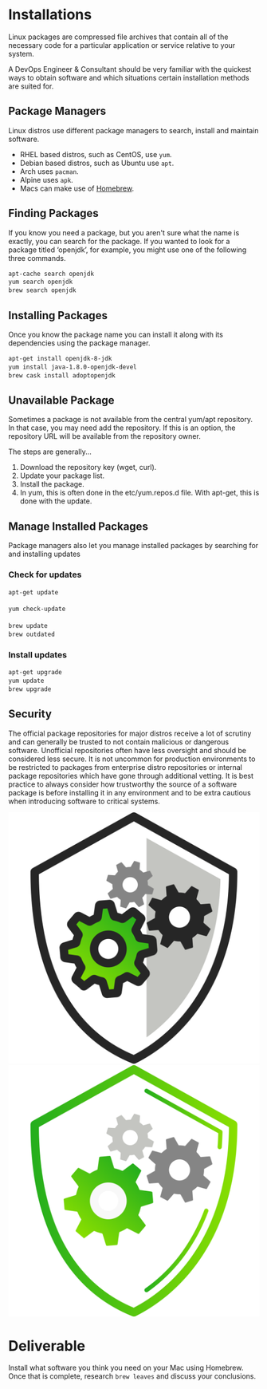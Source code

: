 # Installations

Linux packages are compressed file archives that contain all of the necessary code for a particular application or service relative to your system.

A DevOps Engineer & Consultant should be very familiar with the quickest ways to obtain software and which situations certain installation methods are suited for.

## Package Managers

 Linux distros use different package managers to search, install and maintain software.

- RHEL based distros, such as CentOS, use `yum`.
- Debian based distros, such as Ubuntu use `apt`.
- Arch uses `pacman`.
- Alpine uses `apk`.
- Macs can make use of [Homebrew](https://brew.sh/).

## Finding Packages

If you know you need a package, but you aren't sure what the name is exactly, you can search for  the package. If you wanted to look for a package titled ‘openjdk’, for example, you might use one of the following three commands.

```bash
apt-cache search openjdk
yum search openjdk
brew search openjdk
```

## Installing Packages

Once you know the package name you can install it along with its dependencies using the package manager.

```bash
apt-get install openjdk-8-jdk
yum install java-1.8.0-openjdk-devel
brew cask install adoptopenjdk
```

## Unavailable Package

Sometimes a package is not available from the central yum/apt repository. In that case, you may need add the repository. If this is an option, the repository URL will be available from the repository owner.

The steps are generally...

 1. Download the repository key (wget, curl).
 2. Update your package list.
 3. Install the package.
 4. In yum, this is often done in the etc/yum.repos.d file. With apt-get, this is done with the update.

## Manage Installed Packages

Package managers also let you manage installed packages by searching for and installing updates

### Check for updates

```bash
apt-get update

yum check-update

brew update
brew outdated
```

### Install updates

```bash
apt-get upgrade
yum update
brew upgrade
```

## Security

The official package repositories for major distros receive a lot of scrutiny and can generally be trusted to not contain malicious or dangerous software. Unofficial repositories often have less oversight and should be considered less secure. It is not uncommon for production environments to be restricted to packages from enterprise distro repositories or internal package repositories which have gone through additional vetting. It is best practice to always consider how trustworthy the source of a software package is before installing it in any environment and to be extra cautious when introducing software to critical systems.

![security image](img1/security_light.svg ':size=150x150 :class=light-mode-icon :alt= security image; light mode')
![security image](img1/security_dark.svg ':size=150x150 :class=dark-mode-icon :alt= security image; dark mode')

# Deliverable

Install what software you think you need on your Mac using Homebrew. Once that is complete, research `brew leaves` and discuss your conclusions.
